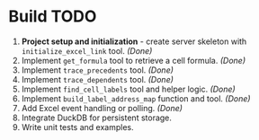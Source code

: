 # Build TODO

1. **Project setup and initialization** - create server skeleton with `initialize_excel_link` tool. *(Done)*
2. Implement `get_formula` tool to retrieve a cell formula. *(Done)*
3. Implement `trace_precedents` tool. *(Done)*
4. Implement `trace_dependents` tool. *(Done)*
5. Implement `find_cell_labels` tool and helper logic. *(Done)*
6. Implement `build_label_address_map` function and tool. *(Done)*
7. Add Excel event handling or polling. *(Done)*
8. Integrate DuckDB for persistent storage.
9. Write unit tests and examples.
